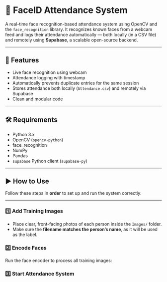 # 👤 FaceID Attendance System

A real-time face recognition-based attendance system using OpenCV and the `face_recognition` library. It recognizes known faces from a webcam feed and logs their attendance automatically — both locally (in a CSV file) and remotely using **Supabase**, a scalable open-source backend.

---

## 📌 Features

- Live face recognition using webcam
- Attendance logging with timestamp
- Automatically prevents duplicate entries for the same session
- Stores attendance both locally (`Attendance.csv`) and remotely via Supabase
- Clean and modular code

---

## 🛠️ Requirements

- Python 3.x
- OpenCV (`opencv-python`)
- face_recognition
- NumPy
- Pandas
- `supabase` Python client (`supabase-py`)


---
## ▶️ How to Use

Follow these steps in **order** to set up and run the system correctly:

---

### 1️⃣ Add Training Images

- Place clear, front-facing photos of each person inside the `Images/` folder.
- Make sure the **filename matches the person’s name**, as it will be used as the label.
### 2️⃣ Encode Faces
Run the face encoder to process all training images:
### 3️⃣ Start Attendance System
